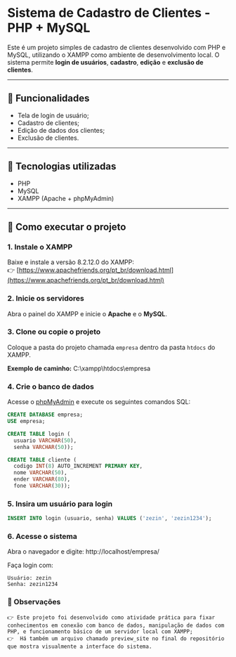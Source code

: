 # Sistema de Cadastro de Clientes - PHP + MySQL

Este é um projeto simples de cadastro de clientes desenvolvido com PHP e MySQL, utilizando o XAMPP como ambiente de desenvolvimento local. O sistema permite **login de usuários**, **cadastro**, **edição** e **exclusão de clientes**.

---

## 📌 Funcionalidades

- Tela de login de usuário;
- Cadastro de clientes;
- Edição de dados dos clientes;
- Exclusão de clientes.

---

## 🧰 Tecnologias utilizadas

- PHP
- MySQL
- XAMPP (Apache + phpMyAdmin)

---

## 🚀 Como executar o projeto

### 1. Instale o XAMPP

Baixe e instale a versão 8.2.12.0 do XAMPP:  
👉 [https://www.apachefriends.org/pt_br/download.html](https://www.apachefriends.org/pt_br/download.html)

### 2. Inicie os servidores

Abra o painel do XAMPP e inicie o **Apache** e o **MySQL**.

### 3. Clone ou copie o projeto

Coloque a pasta do projeto chamada `empresa` dentro da pasta `htdocs` do XAMPP.

**Exemplo de caminho:**
C:\xampp\htdocs\empresa

### 4. Crie o banco de dados

Acesse o [phpMyAdmin](http://localhost/phpmyadmin) e execute os seguintes comandos SQL:

```sql
CREATE DATABASE empresa;
USE empresa;

CREATE TABLE login (
  usuario VARCHAR(50),
  senha VARCHAR(50));

CREATE TABLE cliente (
  codigo INT(8) AUTO_INCREMENT PRIMARY KEY,
  nome VARCHAR(50),
  ender VARCHAR(80),
  fone VARCHAR(30));
```

### 5. Insira um usuário para login
```sql
INSERT INTO login (usuario, senha) VALUES ('zezin', 'zezin1234');
```

### 6. Acesse o sistema
Abra o navegador e digite:
http://localhost/empresa/

Faça login com:
```
Usuário: zezin
Senha: zezin1234
```

### 📝 Observações
```
👉 Este projeto foi desenvolvido como atividade prática para fixar conhecimentos em conexão com banco de dados, manipulação de dados com PHP, e funcionamento básico de um servidor local com XAMPP;
👉  Há também um arquivo chamado preview_site no final do repositório que mostra visualmente a interface do sistema.
```
